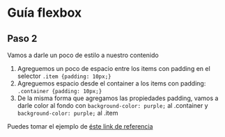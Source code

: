 # Guía flexbox

## Paso 2

Vamos a darle un poco de estilo a nuestro contenido

1. Agreguemos un poco de espacio entre los items con padding en el selector <code>.item {padding: 10px;}</code>
2. Agreguemos espacio desde el container a los items con padding: <code>.container {padding: 10px;}</code>
3. De la misma forma que agregamos las propiedades padding, vamos a darle color al fondo con <code>background-color: purple;</code> al .container y <code>background-color: purple;</code> al .item

Puedes tomar el ejemplo de 
[éste link de referencia](index.html)
